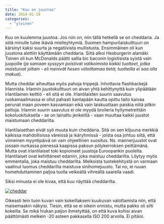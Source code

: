 ```yaml
---
title: "Kuu on juustoa"
date: 2014-01-18
categories: 
  - "yleinen"
---
```


Kuu on kuulemma juustoa. Jos niin on, niin tällä hetkellä se on cheddaria. Ja siitä minulle tulee ikäviä mielleyhtymiä. Suomen hampurilaiskulttuuri on kärsinyt kaksi suurta ja negatiivista mullistusta. Ensimmäinen oli kun juustona alettiin käyttämään cheddaria. Siitä alkoi Hesburgerin alamäki. Toinen oli kun McDonalds päätti sallia bic baconin logistisista syistä vain juopoille (_ja samaan syssyyn poistivat valikoimista kaikki tuotteet, jotka maistuivat joltain - eli menivät hesen viitoittamaa tietä; tuotteilla ei saa olla makua_).

<!--more-->

Mutta cheddar aiheuttaa myös pahoja trippejä. Inhottavia flashbackejä Irlannista. Irlannin juustokulttuuri on aivan yhtä kehittynyttä kuin ylipäätään irlantilainen keittiö - eli sitä ei ole. Irlantilaisten suurin saavutus ruokamaailmassa ei ollut pahasti kantapään kautta opittu taito kaivaa perunat maan poveen kasvamaan eikä vain laiskuuttaan paiskia niitä pitkin peltoja. Irlannin suurin saavutus ei ole myydä broileria hyllymetreittäin kokoluokituksella - se on lainattu jenkeiltä - vaan muuttaa kaikki juustot maistumaan cheddarilta.

Irlantilaisethan eivät syö muuta kuin cheddaria. Sitä on sen kiljuuna merkkiä kaikissa mahdollisissa väreissä ja ikäryhmissä - joista osa johtuu siitä, että viimeinen myyntipäivä on vain ohjeellinen suositus. Ns. mannerjuustot ovat jossain nurkassa pienessä kaapissa paksun pölykerroksen peittämänä. Mutta ovat irlantilaiset toki kopioineet juustoja Euroopankin puolelta. Irlantilaiset ovat kehittäneet edamin, joka maistuu cheddarilta. Löytyy myös emmentalia, joka maistuu cheddarilta. Melkoista tuotekehitystä on varmaan vaatinut luomus cheddarilta maistuva sinihomejuusto. Tai no, ei ruuan homehduttaminen paljoa tuolla veikeällä vihreällä saarella vaadi.

Siksi minusta ei ole kivaa, että kuu näyttää cheddarilta.

[![cheddar](images/cheddar.jpg)](http://www.katiska.eu/catch-22/wp-content/uploads/2014/01/cheddar.jpg)

Oikeasti tein tuon kuvan vain kokeillakseni kuukuvan valottamista niin, että maisemaakin näkyisi. Tiesin, että se ei oikein onnistu, mutta pakko oli silti kokeilla. Se mikä hiukan paljon ihmetyttää, on että kuva kohisi aivan päättömästi melkein -20 asteen pakkasella ISO 200 arvolla. Ei pitäisi.
